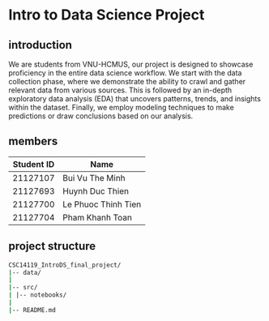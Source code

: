 # Intro to Data Science Project

## introduction

We are students from VNU-HCMUS, our project is designed to showcase proficiency in the entire data science workflow. We start with the data collection phase, where we demonstrate the ability to crawl and gather relevant data from various sources. This is followed by an in-depth exploratory data analysis (EDA) that uncovers patterns, trends, and insights within the dataset. Finally, we employ modeling techniques to make predictions or draw conclusions based on our analysis.

## members

| Student ID | Name                |
| ---------- | ------------------- |
| 21127107   | Bui Vu The Minh     |
| 21127693   | Huynh Duc Thien     |
| 21127700   | Le Phuoc Thinh Tien |
| 21127704   | Pham Khanh Toan     |

## project structure

```bash
CSC14119_IntroDS_final_project/
|-- data/
|
|-- src/
| |-- notebooks/
|
|-- README.md
```
